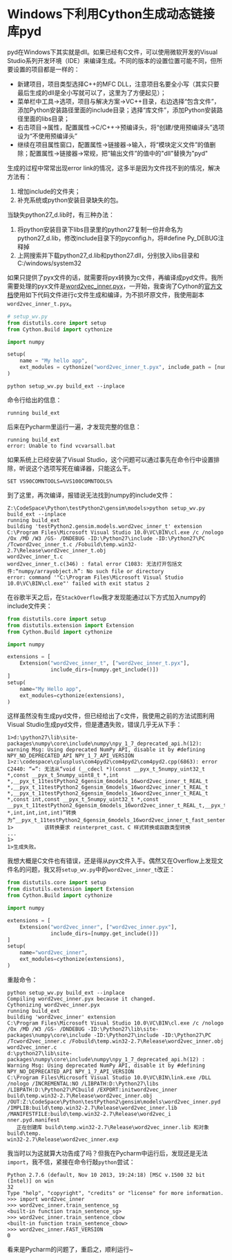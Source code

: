 # Windows下利用Cython生成动态链接库pyd


pyd在Windows下其实就是dll。如果已经有C文件，可以使用微软开发的Visual Studio系列开发环境（IDE）来编译生成。不同的版本的设置位置可能不同，但所要设置的项目都是一样的：

 * 新建项目，项目类型选择C++的MFC DLL，注意项目名要全小写（其实只要最后生成的dll是全小写就可以了，这里为了方便起见）；
 * 菜单栏中工具->选项，项目与解决方案->VC++目录，右边选择“包含文件”，添加Python安装路径里面的include目录；选择“库文件”，添加Python安装路径里面的libs目录；
 * 右击项目->属性，配置属性->C/C++->预编译头，将“创建/使用预编译头”选项设为“不使用预编译头”
 * 继续在项目属性窗口，配置属性->链接器->输入，将“模块定义文件”的值删除；配置属性->链接器->常规，把“输出文件”的值中的"dll"替换为"pyd"

生成的过程中常常出现error link的情况，这多半是因为文件找不到的情况，解决方法有：

 1. 增加include的文件夹；
 2. 补充系统或python安装目录缺失的包。

当缺失python27_d.lib时，有三种办法：

 1. 将python安装目录下libs目录里的python27复制一份并命名为python27_d.lib，修改include目录下的pyconfig.h，将#define Py_DEBUG注释掉
 2. 上网搜索并下载python27_d.lib和python27.dll，分别放入libs目录和C:/windows/system32

如果只提供了pyx文件的话，就需要将pyx转换为c文件，再编译成pyd文件。我所需要处理的pyx文件是[word2vec_inner.pyx](https://github.com/piskvorky/gensim/blob/develop/gensim/models/word2vec_inner.pyx)，一开始，我查询了Cython的[官方文档](http://docs.cython.org/src/reference/compilation.html)使用如下代码文件进行c文件生成和编译，为不损坏原文件，我使用副本`word2vec_inner_t.pyx`。
```python
# setup_wv.py
from distutils.core import setup
from Cython.Build import cythonize

import numpy

setup(
    name = "My hello app",
    ext_modules = cythonize("word2vec_inner_t.pyx", include_path = [numpy.get_include()]),
)
```
```
python setup_wv.py build_ext --inplace
```
命令行给出的信息：
```
running build_ext
```
后来在Pycharm里运行一遍，才发现完整的信息：
```
running build_ext
error: Unable to find vcvarsall.bat
```
如果系统上已经安装了Visual Studio，这个问题可以通过事先在命令行中设置排除，听说这个选项写死在编译器，只能这么干。
```
SET VS90COMNTOOLS=%VS100COMNTOOLS%
```
到了这里，再次编译，报错说无法找到numpy的include文件：
```
Z:\CodeSpace\Python\testPython2\gensim\models>python setup_wv.py build_ext --inplace
running build_ext
building 'testPython2.gensim.models.word2vec_inner_t' extension
C:\Program Files\Microsoft Visual Studio 10.0\VC\BIN\cl.exe /c /nologo /Ox /MD /W3 /GS- /DNDEBUG -ID:\Python27\include -ID:\Python27\PC /Tcword2vec_inner_t.c /Fobuild\temp.win32-2.7\Release\word2vec_inner_t.obj
word2vec_inner_t.c
word2vec_inner_t.c(346) : fatal error C1083: 无法打开包括文件:“numpy/arrayobject.h”: No such file or directory
error: command '"C:\Program Files\Microsoft Visual Studio 10.0\VC\BIN\cl.exe"' failed with exit status 2
```
在谷歌半天之后，在`StackOverflow`我才发现能通过以下方式加入numpy的include文件夹：
```python
from distutils.core import setup
from distutils.extension import Extension
from Cython.Build import cythonize

import numpy

extensions = [
    Extension("word2vec_inner_t", ["word2vec_inner_t.pyx"],
              include_dirs=[numpy.get_include()])
]
setup(
    name="My Hello app",
    ext_modules=cythonize(extensions),
)
```
这样虽然没有生成pyd文件，但已经给出了c文件，我使用之前的方法试图利用Visual Studio生成pyd文件，但是遭遇失败，错误几乎无从下手：
```
1>d:\python27\lib\site-packages\numpy\core\include\numpy\npy_1_7_deprecated_api.h(12): warning Msg: Using deprecated NumPy API, disable it by #defining NPY_NO_DEPRECATED_API NPY_1_7_API_VERSION
1>z:\codespace\cplusplus\com4pyd2\com4pyd2\com4pyd2.cpp(6863): error C2440: “=”: 无法从“void (__cdecl *)(const __pyx_t_5numpy_uint32_t *,const __pyx_t_5numpy_uint8_t *,int *,__pyx_t_11testPython2_6gensim_6models_16word2vec_inner_t_REAL_t *,__pyx_t_11testPython2_6gensim_6models_16word2vec_inner_t_REAL_t *,__pyx_t_11testPython2_6gensim_6models_16word2vec_inner_t_REAL_t *,const int,const __pyx_t_5numpy_uint32_t *,const __pyx_t_11testPython2_6gensim_6models_16word2vec_inner_t_REAL_t,__pyx_t_11testPython2_6gensim_6models_16word2vec_inner_t_REAL_t *,int,int,int,int)”转换为“__pyx_t_11testPython2_6gensim_6models_16word2vec_inner_t_fast_sentence_cbow_hs_ptr”
1>          该转换要求 reinterpret_cast、C 样式转换或函数类型转换
...
1>
1>生成失败。
```

我想大概是C文件也有错误，还是得从pyx文件入手。偶然又在Overflow上发现文件名的问题，我又将`setup_wv.py`中的`word2vec_inner_t`改正：
```python
from distutils.core import setup
from distutils.extension import Extension
from Cython.Build import cythonize

import numpy

extensions = [
    Extension("word2vec_inner", ["word2vec_inner.pyx"],
              include_dirs=[numpy.get_include()])
]
setup(
    name="word2vec_inner",
    ext_modules=cythonize(extensions),
)
```
重敲命令：
```
python setup_wv.py build_ext --inplace
Compiling word2vec_inner.pyx because it changed.
Cythonizing word2vec_inner.pyx
running build_ext
building 'word2vec_inner' extension
C:\Program Files\Microsoft Visual Studio 10.0\VC\BIN\cl.exe /c /nologo /Ox /MD /W3 /GS- /DNDEBUG -ID:\Python27\lib\site-packages\numpy\core\include -ID:\Python27\include -ID:\Python27\PC /Tcword2vec_inner.c /Fobuild\temp.win32-2.7\Release\word2vec_inner.obj
word2vec_inner.c
d:\python27\lib\site-packages\numpy\core\include\numpy\npy_1_7_deprecated_api.h(12) : Warning Msg: Using deprecated NumPy API, disable it by #defining NPY_NO_DEPRECATED_API NPY_1_7_API_VERSION
C:\Program Files\Microsoft Visual Studio 10.0\VC\BIN\link.exe /DLL /nologo /INCREMENTAL:NO /LIBPATH:D:\Python27\libs /LIBPATH:D:\Python27\PCbuild /EXPORT:initword2vec_inner build\temp.win32-2.7\Release\word2vec_inner.obj /OUT:Z:\CodeSpace\Python\testPython2\gensim\models\word2vec_inner.pyd /IMPLIB:build\temp.win32-2.7\Release\word2vec_inner.lib /MANIFESTFILE:build\temp.win32-2.7\Release\word2vec_i
nner.pyd.manifest
   正在创建库 build\temp.win32-2.7\Release\word2vec_inner.lib 和对象 build\temp.
win32-2.7\Release\word2vec_inner.exp
```
我当时以为这就算大功告成了吗？但我在Pycharm中运行后，发现还是无法`import`，我不信，紧接在命令行敲`python`尝试：
```
Python 2.7.6 (default, Nov 10 2013, 19:24:18) [MSC v.1500 32 bit (Intel)] on win
32
Type "help", "copyright", "credits" or "license" for more information.
>>> import word2vec_inner
>>> word2vec_inner.train_sentence_sg
<built-in function train_sentence_sg>
>>> word2vec_inner.train_sentence_cbow
<built-in function train_sentence_cbow>
>>> word2vec_inner.FAST_VERSION
0
```
看来是Pycharm的问题了，重启之，顺利运行~
